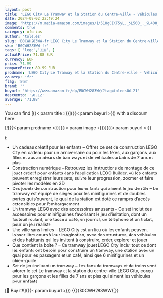 ```yaml
---
layout: post
title: 'LEGO City Le Tramway et la Station du Centre-ville - Véhicules pour Enfants Garçons et Filles dès 7 Ans  Idée Cadeau d Anniversaire pour les Fans de Transport - 6 Minifigurines et un Chien-guide 60423'
date: 2024-09-02 22:49:24
image: 'https://m.media-amazon.com/images/I/51OgCIKF5yL._SL500_._SL400_.jpg'
comments: true
category: ofertas
author: 'tole.es'
slug: 'B0CWH283WW-fr LEGO City Le Tramway et la Station du Centre-ville -...'
sku: 'B0CWH283WW-fr'
tags: [ 'lego','🇫🇷', ]
actualPrice: 71.88 EUR
currency: EUR
price: 71.88
comparePrice: 89.99 EUR
prodname: 'LEGO City Le Tramway et la Station du Centre-ville - Véhicules pour Enfants Garçons et Filles dès 7 Ans  Idée Cadeau d Anniversaire pour les Fans de Transport - 6 Minifigurines et un Chien-guide 60423'
country: 'fr'
flag: '🇫🇷'
brand: ''
buyurl: 'https://www.amazon.fr/dp/B0CWH283WW/?tag=tolees0d-21'
descuento: '20.12'
average: '71.88'
---
```


You can find [{{< param title >}}]({{< param buyurl >}}) with a discount here:

[![{{< param prodname >}}]({{< param image >}})]({{< param buyurl >}})

ℹ️:

- Un cadeau créatif pour les enfants – Offrez ce set de construction LEGO City en cadeau pour un anniversaire ou pour les fêtes, aux garçons, aux filles et aux amateurs de tramways et de véhicules urbains de 7 ans et plus
- Construction numérique – Retrouvez les instructions de montage de ce jouet créatif pour enfants dans l’application LEGO Builder, où les enfants peuvent enregistrer leurs sets, suivre leur progression, zoomer et faire pivoter les modèles en 3D
- Des jouets de construction pour les enfants qui aiment le jeu de rôle – Le tramway est équipé de sièges pour les minifigurines et de doubles portes qui s’ouvrent, le quai de la station est doté de rampes d’accès extensibles pour l’embarquement
- Un tramway LEGO avec des accessoires amusants – Ce set inclut des accessoires pour minifigurines favorisant le jeu d’imitation, dont un fauteuil roulant, une tasse à café, un journal, un téléphone et un ticket, pour un jeu réaliste
- Une ville sans limites – LEGO City est un lieu où les enfants peuvent laisser libre cours à leur imagination, avec des structures, des véhicules et des habitants qui les invitent à construire, créer, explorer et jouer
- Que contient la boîte ? – Ce tramway jouet LEGO City inclut tout ce dont les enfants ont besoin pour construire un tramway, une station avec un quai pour les passagers et un café, ainsi que 6 minifigurines et un chien-guide
- Set de jeu incluant un tramway – Les fans de tramways et de trains vont adorer le set Le tramway et la station du centre-ville LEGO City, conçu pour les garçons et les filles de 7 ans et plus qui aiment les véhicules pour enfants

[🛒 Buy it!!]({{< param buyurl >}})
{{<world>}}B0CWH283WW{{</world>}}
